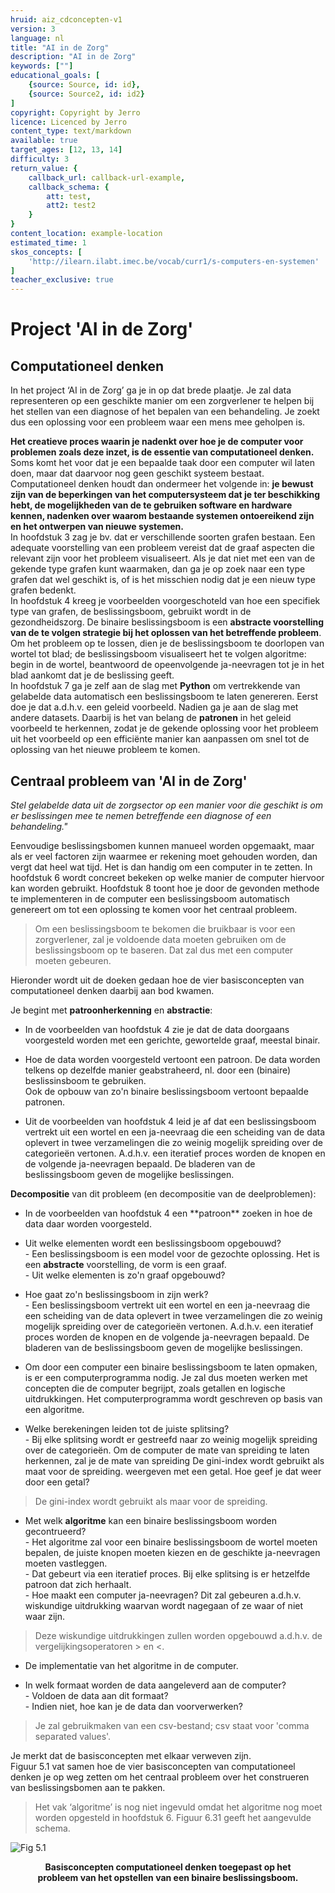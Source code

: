```yaml
---
hruid: aiz_cdconcepten-v1
version: 3
language: nl
title: "AI in de Zorg"
description: "AI in de Zorg"
keywords: [""]
educational_goals: [
    {source: Source, id: id}, 
    {source: Source2, id: id2}
]
copyright: Copyright by Jerro
licence: Licenced by Jerro
content_type: text/markdown
available: true
target_ages: [12, 13, 14]
difficulty: 3
return_value: {
    callback_url: callback-url-example,
    callback_schema: {
        att: test,
        att2: test2
    }
}
content_location: example-location
estimated_time: 1
skos_concepts: [
    'http://ilearn.ilabt.imec.be/vocab/curr1/s-computers-en-systemen'
]
teacher_exclusive: true
---
```


# Project 'AI in de Zorg' 
## Computationeel denken

In het project ‘AI in de Zorg’ ga je in op dat brede plaatje. Je zal data representeren op een geschikte manier om een zorgverlener te helpen bij het stellen van een diagnose of het bepalen van een behandeling. Je zoekt dus een oplossing voor een probleem waar een mens mee geholpen is. 

**Het creatieve proces waarin je nadenkt over hoe je de computer voor problemen zoals deze inzet, is de essentie van computationeel denken.**<br> 
Soms komt het voor dat je een bepaalde taak door een computer wil laten doen, maar dat daarvoor nog geen geschikt systeem bestaat. Computationeel denken houdt dan ondermeer het volgende in: **je bewust zijn van de beperkingen van het computersysteem dat je ter beschikking hebt, de mogelijkheden van de te gebruiken software en hardware kennen, nadenken over waarom bestaande systemen ontoereikend zijn en het ontwerpen van nieuwe systemen.**<br> 
In hoofdstuk 3 zag je bv. dat er verschillende soorten grafen bestaan. Een adequate voorstelling van een probleem vereist dat de graaf aspecten die relevant zijn voor het probleem visualiseert. Als je dat niet met een van de gekende type grafen kunt waarmaken, dan ga je op zoek naar een type grafen dat wel geschikt is, of is het misschien nodig dat je een nieuw type grafen bedenkt.<br> 
In hoofdstuk 4 kreeg je voorbeelden voorgeschoteld van hoe een specifiek type van grafen, de beslissingsboom, gebruikt wordt in de gezondheidszorg. De binaire beslissingsboom is een **abstracte voorstelling van de te volgen strategie bij het oplossen van het betreffende probleem**. Om het probleem op te lossen, dien je de beslissingsboom te doorlopen van wortel tot blad; de beslissingsboom visualiseert het te volgen algoritme: begin in de wortel, beantwoord de opeenvolgende ja-neevragen tot je in het blad aankomt dat je de beslissing geeft.<br> 
In hoofdstuk 7 ga je zelf aan de slag met **Python** om vertrekkende van gelabelde data automatisch een beslissingsboom te laten genereren. Eerst doe je dat a.d.h.v. een geleid voorbeeld. Nadien ga je aan de slag met andere datasets. Daarbij is het van belang de **patronen** in het geleid voorbeeld te herkennen, zodat je de gekende oplossing voor het probleem uit het voorbeeld op een efficiënte manier kan aanpassen om snel tot de oplossing van het nieuwe probleem te komen. 

## Centraal probleem van 'AI in de Zorg' 

*Stel gelabelde data uit de zorgsector op een manier voor die geschikt is om er beslissingen mee te nemen betreffende een diagnose of een behandeling."* 

Eenvoudige beslissingsbomen kunnen manueel worden opgemaakt, maar als er veel factoren zijn waarmee er rekening moet gehouden worden, dan vergt dat heel wat tijd. Het is dan handig om een computer in te zetten. In hoofdstuk 6 wordt concreet bekeken op welke manier de computer hiervoor kan worden gebruikt. Hoofdstuk 8 toont hoe je door de gevonden methode te implementeren in de computer een beslissingsboom automatisch genereert om tot een oplossing te komen voor het centraal probleem. 

> Om een beslissingsboom te bekomen die bruikbaar is voor een zorgverlener, zal je voldoende data moeten gebruiken om de beslissingsboom op te baseren. Dat zal dus met een computer moeten gebeuren. 

Hieronder wordt uit de doeken gedaan hoe de vier basisconcepten van computationeel denken daarbij aan bod kwamen. 

Je begint met **patroonherkenning** en **abstractie**: 

<ul><li>In de voorbeelden van hoofdstuk 4 zie je dat de data doorgaans voorgesteld worden met een gerichte, gewortelde graaf, meestal binair.</li></ul> 
<ul><li>Hoe de data worden voorgesteld vertoont een patroon. De data worden telkens op dezelfde manier geabstraheerd, nl. door een (binaire) beslissinsboom te gebruiken.<br>Ook de opbouw van zo'n binaire beslissingsboom vertoont bepaalde patronen.</li></ul> 
<ul><li>Uit de voorbeelden van hoofdstuk 4 leid je af dat een beslissingsboom vertrekt uit een wortel en een ja-neevraag die een scheiding van de data oplevert in twee verzamelingen die zo weinig mogelijk spreiding over de categorieën vertonen. A.d.h.v. een iteratief proces worden de knopen en de volgende ja-neevragen bepaald. De bladeren van de beslissingsboom geven de mogelijke beslissingen.</li></ul> 

**Decompositie** van dit probleem (en decompositie van de deelproblemen): 

<ul><li>In de voorbeelden van hoofdstuk 4 een **patroon** zoeken in hoe de data daar worden voorgesteld.</li></ul> 
<ul><li>Uit welke elementen wordt een beslissingsboom opgebouwd?<br>- Een beslissingsboom is een model voor de gezochte oplossing. Het is een <strong>abstracte</strong> voorstelling, de vorm is een graaf.<br>- Uit welke elementen is zo'n graaf opgebouwd?</li></ul> 
<ul><li>Hoe gaat zo'n beslissingsboom in zijn werk?<br>- Een beslissingsboom vertrekt uit een wortel en een ja-neevraag die een scheiding van de data oplevert in twee verzamelingen die zo weinig mogelijk spreiding over de categorieën vertonen. A.d.h.v. een iteratief proces worden de knopen en de volgende ja-neevragen bepaald. De bladeren van de beslissingsboom geven de mogelijke beslissingen.</li></ul> 
<ul><li>Om door een computer een binaire beslissingsboom te laten opmaken, is er een computerprogramma nodig. Je zal dus moeten werken met concepten die de computer begrijpt, zoals getallen en logische uitdrukkingen. Het computerprogramma wordt geschreven op basis van een algoritme.</li></ul> 
<ul><li>Welke berekeningen leiden tot de juiste splitsing?<br>- Bij elke splitsing wordt er gestreefd naar zo weinig mogelijk spreiding over de categorieën. Om de computer de mate van spreiding te laten herkennen, zal je de mate van spreiding De gini-index wordt gebruikt als maat voor de spreiding. weergeven met een getal. Hoe geef je dat weer door een getal?</li></ul> 

> De gini-index wordt gebruikt als maar voor de spreiding. 

<ul><li>Met welk <strong>algoritme</strong> kan een binaire beslissingsboom worden gecontrueerd?<br>- Het algoritme zal voor een binaire beslissingsboom de wortel moeten bepalen, de juiste knopen moeten kiezen en de geschikte ja-neevragen moeten vastleggen.<br>- Dat gebeurt via een iteratief proces. Bij elke splitsing is er hetzelfde patroon dat zich herhaalt.<br>- Hoe maakt een computer ja-neevragen? Dit zal gebeuren a.d.h.v. wiskundige uitdrukking waarvan wordt nagegaan of ze waar of niet waar zijn.</li></ul> 

> Deze wiskundige uitdrukkingen zullen worden opgebouwd a.d.h.v. de vergelijkingsoperatoren > en <. 

<ul><li>De implementatie van het algoritme in de computer.</li></ul> 
<ul><li>In welk formaat worden de data aangeleverd aan de computer?<br>- Voldoen de data aan dit formaat?<br>- Indien niet, hoe kan je de data dan voorverwerken?</li></ul> 

> Je zal gebruikmaken van een csv-bestand; csv staat voor 'comma separated values'. 

Je merkt dat de basisconcepten met elkaar verweven zijn.<br>
Figuur 5.1 vat samen hoe de vier basisconcepten van computationeel denken je op weg zetten om het centraal probleem over het construeren van beslissingsbomen aan te pakken. 

> Het vak ‘algoritme’ is nog niet ingevuld omdat het algoritme nog moet worden opgesteld in hoofdstuk 6. Figuur 6.31 geeft het aangevulde schema. 

![](embed/placeholder.png "Fig 5.1")
<figure>
    <figcaption align = "center"><b>Basisconcepten computationeel denken toegepast op het probleem van het opstellen van een binaire beslissingsboom.</b></figcaption>
</figure>